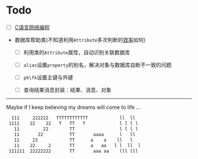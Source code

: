 # Todo

- [ ] [C语言网络编程](https://www.cnblogs.com/zhanggaofeng/category/915990.html)  
- 数据库帮助类(不知道利用`Attribute`多次判断的[效率](https://blog.csdn.net/WPwalter/article/details/83744781)如何)  
    - [ ] 利用类的`Attribute`属性，自动识别关联数据库  
    - [ ] `alias`设置`property`的别名，解决对象与数据库自断不一致的问题  
    - [ ] `pk\fk`设置主键与外键  
    - [ ] 查询结果消息封装：结果、消息、对象  
    

-----  
Maybe if I keep believing my dreams will come to life ...

```txt
  111     222222   TTTTTTTTTTTT            ll  ll  
 1111    22    22   T   TT   T             l l l l  
   11         22        TT                 l l l l  
   11       22          TT       aaaa      l   ll  
   11     22            TT      a    a    ll   l  
   11    22     2       TT      a   aa   l l  ll  l
 111111  22222222       TT       aaa aa    lll lll  
 ```
